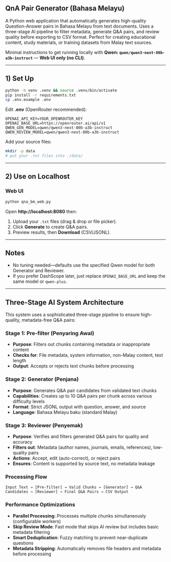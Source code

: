 ## QnA Pair Generator (Bahasa Melayu)

A Python web application that automatically generates high-quality Question-Answer pairs in Bahasa Melayu from text documents. Uses a three-stage AI pipeline to filter metadata, generate Q&A pairs, and review quality before exporting to CSV format. Perfect for creating educational content, study materials, or training datasets from Malay text sources.

Minimal instructions to get running locally with **Qwen: `qwen/qwen3-next-80b-a3b-instruct`** — **Web UI only (no CLI)**.

---

## 1) Set Up
```bash
python -m venv .venv && source .venv/bin/activate
pip install -r requirements.txt
cp .env.example .env
```
Edit **.env** (OpenRouter recommended):
```dotenv
OPENAI_API_KEY=YOUR_OPENROUTER_KEY
OPENAI_BASE_URL=https://openrouter.ai/api/v1
QWEN_GEN_MODEL=qwen/qwen3-next-80b-a3b-instruct
QWEN_REVIEW_MODEL=qwen/qwen3-next-80b-a3b-instruct
```
Add your source files:
```bash
mkdir -p data
# put your .txt files into ./data/
```

---

## 2) Use on Localhost
### Web UI
```bash
python qna_bm_web.py
```
Open **http://localhost:8080** then:
1. Upload your `.txt` files (drag & drop or file picker).
2. Click **Generate** to create Q&A pairs.
3. Preview results, then **Download** (CSV/JSONL).

---

## Notes
- No tuning needed—defaults use the specified Qwen model for both Generator and Reviewer.
- If you prefer DashScope later, just replace `OPENAI_BASE_URL` and keep the same model or `qwen-plus`.

---

## Three-Stage AI System Architecture

This system uses a sophisticated three-stage pipeline to ensure high-quality, metadata-free Q&A pairs:

### Stage 1: Pre-filter (Penyaring Awal)
- **Purpose**: Filters out chunks containing metadata or inappropriate content
- **Checks for**: File metadata, system information, non-Malay content, text length
- **Output**: Accepts or rejects text chunks before processing

### Stage 2: Generator (Penjana)
- **Purpose**: Generates Q&A pair candidates from validated text chunks
- **Capabilities**: Creates up to 10 Q&A pairs per chunk across various difficulty levels
- **Format**: Strict JSONL output with question, answer, and source
- **Language**: Bahasa Melayu baku (standard Malay)

### Stage 3: Reviewer (Penyemak)
- **Purpose**: Verifies and filters generated Q&A pairs for quality and accuracy
- **Filters out**: Metadata (author names, journals, emails, references), low-quality pairs
- **Actions**: Accept, edit (auto-correct), or reject pairs
- **Ensures**: Content is supported by source text, no metadata leakage

### Processing Flow
```
Input Text → [Pre-filter] → Valid Chunks → [Generator] → Q&A Candidates → [Reviewer] → Final Q&A Pairs → CSV Output
```

### Performance Optimizations
- **Parallel Processing**: Processes multiple chunks simultaneously (configurable workers)
- **Skip Review Mode**: Fast mode that skips AI review but includes basic metadata filtering
- **Smart Deduplication**: Fuzzy matching to prevent near-duplicate questions
- **Metadata Stripping**: Automatically removes file headers and metadata before processing 
